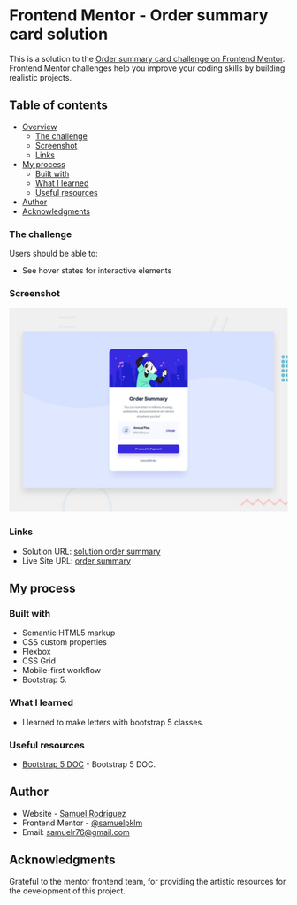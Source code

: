 # Frontend Mentor - Order summary card solution

This is a solution to the [Order summary card challenge on Frontend Mentor](https://www.frontendmentor.io/challenges/order-summary-component-QlPmajDUj). Frontend Mentor challenges help you improve your coding skills by building realistic projects. 

## Table of contents

- [Overview](#overview)
  - [The challenge](#the-challenge)
  - [Screenshot](#screenshot)
  - [Links](#links)
- [My process](#my-process)
  - [Built with](#built-with)
  - [What I learned](#what-i-learned)
  - [Useful resources](#useful-resources)
- [Author](#author)
- [Acknowledgments](#acknowledgments)

### The challenge

Users should be able to:

- See hover states for interactive elements

### Screenshot

![cards summary](./design/desktop-preview.jpg)

### Links

- Solution URL: [solution order summary](https://github.com/samuelpklm/Sarut.github.io/edit/main/order-summary-component-main)
- Live Site URL: [order summary](https://leafy-liger-5c289d.netlify.app/)

## My process

### Built with

- Semantic HTML5 markup
- CSS custom properties
- Flexbox
- CSS Grid
- Mobile-first workflow
- Bootstrap 5.

### What I learned

- I learned to make letters with bootstrap 5 classes.


### Useful resources

- [Bootstrap 5 DOC](https://getbootstrap.com/docs/5.0/getting-started/introduction/) - Bootstrap 5 DOC.


## Author

- Website - [Samuel Rodriguez](https://github.com/samuelpklm)
- Frontend Mentor - [@samuelpklm](https://www.frontendmentor.io/profile/samuelpklm)
- Email: samuelr76@gmail.com

## Acknowledgments

Grateful to the mentor frontend team, for providing the artistic resources for the development of this project.
